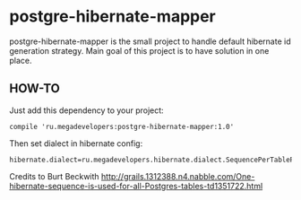 postgre-hibernate-mapper
===

postgre-hibernate-mapper is the small project to handle default hibernate id generation strategy.
Main goal of this project is to have solution in one place.

HOW-TO
---
Just add this dependency to your project:

	compile 'ru.megadevelopers:postgre-hibernate-mapper:1.0'
Then set dialect in hibernate config:

	hibernate.dialect=ru.megadevelopers.hibernate.dialect.SequencePerTablePostgresDialect

Credits to Burt Beckwith <http://grails.1312388.n4.nabble.com/One-hibernate-sequence-is-used-for-all-Postgres-tables-td1351722.html>